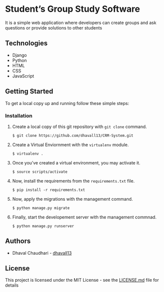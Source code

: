 # Student’s Group Study Software

It is a simple web application where developers can create groups and ask questions or provide solutions to other students

## Technologies

- Django
- Python
- HTML
- CSS
- JavaScript

## Getting Started

To get a local copy up and running follow these simple steps:

### Installation

1. Create a local copy of this git repository with `git clone` command.

   ```shell
   $ git clone https://github.com/dhavall13/CRM-System.git
   ```

2. Create a Virtual Enviornment with the `virtualenv` module.

   ```shell
   $ virtualenv .
   ```

3. Once you’ve created a virtual environment, you may activate it.

   ```shell
   $ source scripts/activate
   ```

4. Now, install the requirements from the `requirements.txt` file.

   ```shell
   $ pip install -r requirements.txt
   ```

5. Now, apply the migrations with the management command.

   ```shell
   $ python manage.py migrate
   ```

6. Finally, start the developement server with the management commnad.

   ```shell
   $ python manage.py runserver
   ```

## Authors

- Dhaval Chaudhari - [dhavall13](https://github.com/dhavall13/)

## License

This project is licensed under the MIT License - see the [LICENSE.md](../main/LICENSE) file for details
